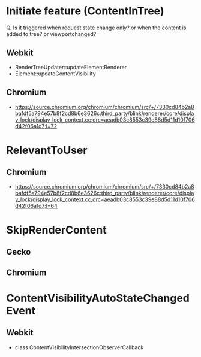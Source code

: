 # Initiate feature (ContentInTree)
Q. Is it triggered when request state change only?
or when the content is added to tree?
or viewportchanged?

## Webkit
* RenderTreeUpdater::updateElementRenderer
* Element::updateContentVisibility


## Chromium
* https://source.chromium.org/chromium/chromium/src/+/7330cd84b2a8bafdf5a794e57b8f2cd8b6e3626c:third_party/blink/renderer/core/display_lock/display_lock_context.cc;drc=aeadb03c8553c39e88d5d11d10f706d42f06a1d7;l=72

# RelevantToUser
## Chromium
* https://source.chromium.org/chromium/chromium/src/+/7330cd84b2a8bafdf5a794e57b8f2cd8b6e3626c:third_party/blink/renderer/core/display_lock/display_lock_context.cc;drc=aeadb03c8553c39e88d5d11d10f706d42f06a1d7;l=64


# SkipRenderContent
## Gecko

## Chromium


# ContentVisibilityAutoStateChangedEvent
## Webkit
* 	class ContentVisibilityIntersectionObserverCallback
